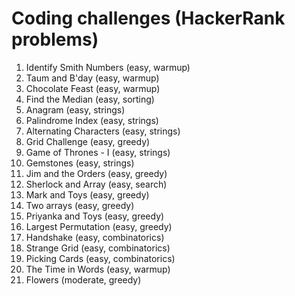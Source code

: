 # Coding challenges (HackerRank problems)

1. Identify Smith Numbers (easy, warmup)
2. Taum and B'day (easy, warmup)
3. Chocolate Feast (easy, warmup)
4. Find the Median (easy, sorting)
5. Anagram (easy, strings)
6. Palindrome Index (easy, strings)
7. Alternating Characters (easy, strings)
8. Grid Challenge (easy, greedy)
9. Game of Thrones - I (easy, strings)
10. Gemstones (easy, strings)
11. Jim and the Orders (easy, greedy)
12. Sherlock and Array (easy, search)
13. Mark and Toys (easy, greedy)
14. Two arrays (easy, greedy)
15. Priyanka and Toys (easy, greedy)
16. Largest Permutation (easy, greedy)
17. Handshake (easy, combinatorics)
18. Strange Grid (easy, combinatorics)
19. Picking Cards (easy, combinatorics)
20. The Time in Words (easy, warmup)
21. Flowers (moderate, greedy)
